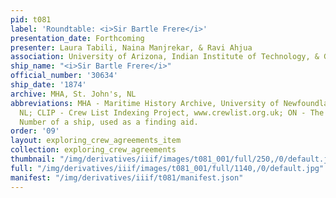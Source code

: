```yaml
---
pid: t081
label: 'Roundtable: <i>Sir Bartle Frere</i>'
presentation_date: Forthcoming
presenter: Laura Tabili, Naina Manjrekar, & Ravi Ahjua
association: University of Arizona, Indian Institute of Technology, & Georg-August-University
ship_name: "<i>Sir Bartle Frere</i>"
official_number: '30634'
ship_date: '1874'
archive: MHA, St. John's, NL
abbreviations: MHA - Maritime History Archive, University of Newfoundland, St. John's
  NL; CLIP - Crew List Indexing Project, www.crewlist.org.uk; ON - The permanent Official
  Number of a ship, used as a finding aid.
order: '09'
layout: exploring_crew_agreements_item
collection: exploring_crew_agreements
thumbnail: "/img/derivatives/iiif/images/t081_001/full/250,/0/default.jpg"
full: "/img/derivatives/iiif/images/t081_001/full/1140,/0/default.jpg"
manifest: "/img/derivatives/iiif/t081/manifest.json"
---
```

